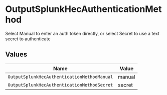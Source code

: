 # OutputSplunkHecAuthenticationMethod

Select Manual to enter an auth token directly, or select Secret to use a text secret to authenticate


## Values

| Name                                        | Value                                       |
| ------------------------------------------- | ------------------------------------------- |
| `OutputSplunkHecAuthenticationMethodManual` | manual                                      |
| `OutputSplunkHecAuthenticationMethodSecret` | secret                                      |